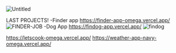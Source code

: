 ![Untitled](https://user-images.githubusercontent.com/88290587/169665511-1922b9f7-fe14-4a44-a689-8f71dafb7f29.png)

LAST PROJECTS!
-Finder app
https://finder-app-omega.vercel.app/
![FINDER-JOB](https://user-images.githubusercontent.com/88290587/174130729-49e63a54-8862-4058-8ec7-921341f034a2.png)
-Dog App
https://findog-app.vercel.app/
![findog](https://user-images.githubusercontent.com/88290587/174894969-f137c5cd-e26b-45fc-9431-a93a79e542bd.png)

https://letscook-omega.vercel.app/
https://weather-app-navy-omega.vercel.app/

